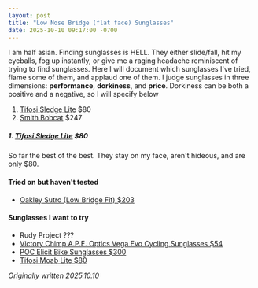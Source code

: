 ```yaml
---
layout: post
title: "Low Nose Bridge (flat face) Sunglasses"
date: 2025-10-10 09:17:00 -0700
---
```


I am half asian. Finding sunglasses is HELL. They either slide/fall, hit my eyeballs, fog up instantly, or give me a raging headache reminiscent of trying to find sunglasses. Here I will document which sunglasses I've tried, flame some of them, and applaud one of them. I judge sunglasses in three dimensions: **performance**, **dorkiness**, and **price**. Dorkiness can be both a positive and a negative, so I will specify below

1. [Tifosi Sledge Lite](#tifosi-sledge-lite)  $80 
2. [Smith Bobcat](https://www.smithoptics.com/en_US/p/sunglass/bobcat-performance-sunglass/BOBCAT-SUNGLASSES.html) $247


##### 1. [Tifosi Sledge Lite](https://tifosioptics.com/products/sledge-lite-sport-sunglasses?_pos=16&_fid=7d26c212d&_ss=c&variant=41027282600075) $80
So far the best of the best. They stay on my face, aren't hideous, and are only $80. 


#### Tried on but haven't tested
* [Oakley Sutro (Low Bridge Fit) $203](https://www.oakley.com/en-us/product/W0OO9406A)


#### Sunglasses I want to try
* Rudy Project ???
* [Victory Chimp A.P.E. Optics Vega Evo Cycling Sunglasses $54](https://www.victorychimp.cc/en-us/products/a-p-e-optics-vega-evo-cycling-sunglasses-matte-pistachio-green-w-yellow-green-lens-copy)
* [POC Elicit Bike Sunglasses
 $300](https://poc.com/en-us/product/elicit-uranium-black-clarity-trail-partly-sunny-silver-cat-2)
* [Tifosi Moab Lite $80](https://tifosioptics.com/products/moab-lite?variant=43241968763019)

_Originally written 2025.10.10_